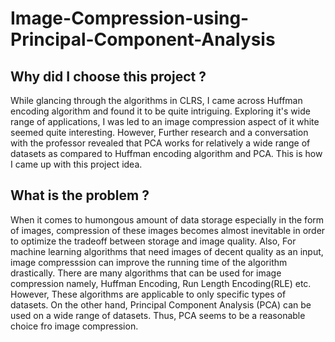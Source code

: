 # Image-Compression-using-Principal-Component-Analysis

## Why did I choose this project ?
While glancing through the algorithms in CLRS, I came across Huffman encoding algorithm and found it to be quite intriguing. Exploring it's wide range of applications, I was led to an image compression aspect of it white seemed quite interesting. However, Further research and a conversation with the professor revealed that PCA works for relatively a wide range of datasets as compared to Huffman encoding algorithm and PCA. This is how I came up with this project idea.

## What is the problem ? 
When it comes to humongous amount of data storage especially in the form of images, compression of these images becomes almost inevitable in order to optimize the tradeoff between storage and image quality. Also, For machine learning algorithms that need images of decent quality as an input, image compresssion can improve the running time of the algorithm drastically. There are many algorithms that can be used for image compression namely, Huffman Encoding, Run Length Encoding(RLE) etc. However, These algorithms are applicable to only specific types of datasets. On the other hand, Principal Component Analysis (PCA) can be used on a wide range of datasets. Thus, PCA seems to be a reasonable choice fro image compression.


